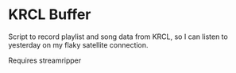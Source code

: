 # KRCL Buffer

Script to record playlist and song data from KRCL, so I can listen to yesterday on my flaky satellite connection.

Requires streamripper
